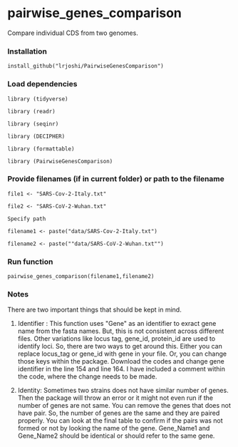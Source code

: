 # pairwise_genes_comparison
Compare individual CDS from two genomes. 


### Installation 

```
install_github("lrjoshi/PairwiseGenesComparison")
```

### Load dependencies
```
library (tidyverse)

library (readr)

library (seqinr)

library (DECIPHER)

library (formattable)

library (PairwiseGenesComparison)
```

### Provide filenames (if in current folder) or path to the filename

```
file1 <- "SARS-Cov-2-Italy.txt"

file2 <- "SARS-CoV-2-Wuhan.txt"

Specify path

filename1 <- paste("data/SARS-Cov-2-Italy.txt")

filename2 <- paste(""data/SARS-CoV-2-Wuhan.txt"")
```
### Run function 

```
pairwise_genes_comparison(filename1,filename2)
```

### Notes

There are two important things that should be kept in mind.

1) Identifier : This function uses "Gene" as an identifier to exract gene name from the fasta names. But, this is not 
consistent across different files. Other variations like locus tag, gene_id, protein_id are used to identify loci. So, 
there are two ways to get around this. Either you can replace locus_tag or gene_id with gene in your file. Or, you can change those keys within the package. Download the codes and change gene identifier in the line 154 and line 164. I have included a comment within the code, where the change needs to be made.


2) Identity: Sometimes two strains does not have similar number of genes. Then the package will throw an error or it might not even run if the number of genes are not same. You can remove the genes that does not have pair. So, the number of genes are the same and they are paired properly. You can look at the final table to confirm if the pairs was not formed or not by looking the name of the gene. Gene_Name1 and Gene_Name2 should be identical or should refer to the same gene.


